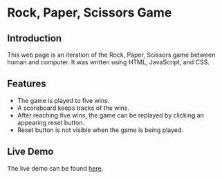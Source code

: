 # Rock, Paper, Scissors Game

## Introduction
This web page is an iteration of the Rock, Paper, Scissors game between human and computer. It was written using HTML, JavaScript, and CSS.

## Features
* The game is played to five wins.
* A scoreboard keeps tracks of the wins.
* After reaching five wins, the game can be replayed by clicking an appearing reset button.
* Reset button is not visible when the game is being played.

## Live Demo
The live demo can be found [here](https://lanzo-siega.github.io/rock-paper-scissors/).
